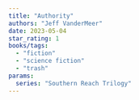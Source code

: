 ```yaml
---
title: "Authority"
authors: "Jeff VanderMeer"
date: 2023-05-04
star_rating: 1
books/tags:
  - "fiction"
  - "science fiction"
  - "trash"
params:
  series: "Southern Reach Trilogy"
---
```

